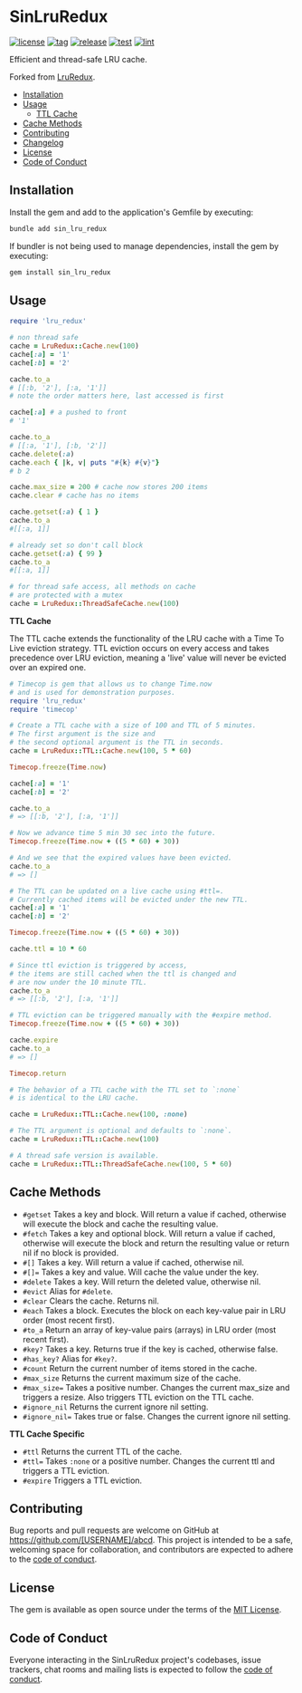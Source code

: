 # SinLruRedux

[![license](https://img.shields.io/badge/license-MIT-blue.svg)](https://github.com/cadenza-tech/sin_lru_redux/blob/main/LICENSE.txt) [![tag](https://img.shields.io/github/tag/cadenza-tech/sin_lru_redux.svg?logo=github&color=2EBC4F)](https://github.com/cadenza-tech/sin_lru_redux/blob/main/CHANGELOG.md) [![release](https://github.com/cadenza-tech/sin_lru_redux/actions/workflows/release.yml/badge.svg)](https://github.com/cadenza-tech/sin_lru_redux/actions?query=workflow%3Arelease) [![test](https://github.com/cadenza-tech/sin_lru_redux/actions/workflows/test.yml/badge.svg)](https://github.com/cadenza-tech/sin_lru_redux/actions?query=workflow%3Arelease) [![lint](https://github.com/cadenza-tech/sin_lru_redux/actions/workflows/lint.yml/badge.svg)](https://github.com/cadenza-tech/sin_lru_redux/actions?query=workflow%3Arelease)

Efficient and thread-safe LRU cache.

Forked from [LruRedux](https://github.com/SamSaffron/lru_redux).

- [Installation](#installation)
- [Usage](#usage)
  - [TTL Cache](#ttl-cache)
- [Cache Methods](#cache-methods)
- [Contributing](#contributing)
- [Changelog](https://github.com/cadenza-tech/sin_lru_redux/blob/main/CHANGELOG.md)
- [License](#license)
- [Code of Conduct](#code-of-conduct)

## Installation

Install the gem and add to the application's Gemfile by executing:

```bash
bundle add sin_lru_redux
```

If bundler is not being used to manage dependencies, install the gem by executing:

```bash
gem install sin_lru_redux
```

## Usage

```ruby
require 'lru_redux'

# non thread safe
cache = LruRedux::Cache.new(100)
cache[:a] = '1'
cache[:b] = '2'

cache.to_a
# [[:b, '2'], [:a, '1']]
# note the order matters here, last accessed is first

cache[:a] # a pushed to front
# '1'

cache.to_a
# [[:a, '1'], [:b, '2']]
cache.delete(:a)
cache.each { |k, v| puts "#{k} #{v}"}
# b 2

cache.max_size = 200 # cache now stores 200 items
cache.clear # cache has no items

cache.getset(:a) { 1 }
cache.to_a
#[[:a, 1]]

# already set so don't call block
cache.getset(:a) { 99 }
cache.to_a
#[[:a, 1]]

# for thread safe access, all methods on cache
# are protected with a mutex
cache = LruRedux::ThreadSafeCache.new(100)
```

**TTL Cache**

The TTL cache extends the functionality of the LRU cache with a Time To Live eviction strategy. TTL eviction occurs on every access and takes precedence over LRU eviction, meaning a 'live' value will never be evicted over an expired one.

```ruby
# Timecop is gem that allows us to change Time.now
# and is used for demonstration purposes.
require 'lru_redux'
require 'timecop'

# Create a TTL cache with a size of 100 and TTL of 5 minutes.
# The first argument is the size and
# the second optional argument is the TTL in seconds.
cache = LruRedux::TTL::Cache.new(100, 5 * 60)

Timecop.freeze(Time.now)

cache[:a] = '1'
cache[:b] = '2'

cache.to_a
# => [[:b, '2'], [:a, '1']]

# Now we advance time 5 min 30 sec into the future.
Timecop.freeze(Time.now + ((5 * 60) + 30))

# And we see that the expired values have been evicted.
cache.to_a
# => []

# The TTL can be updated on a live cache using #ttl=.
# Currently cached items will be evicted under the new TTL.
cache[:a] = '1'
cache[:b] = '2'

Timecop.freeze(Time.now + ((5 * 60) + 30))

cache.ttl = 10 * 60

# Since ttl eviction is triggered by access,
# the items are still cached when the ttl is changed and
# are now under the 10 minute TTL.
cache.to_a
# => [[:b, '2'], [:a, '1']]

# TTL eviction can be triggered manually with the #expire method.
Timecop.freeze(Time.now + ((5 * 60) + 30))

cache.expire
cache.to_a
# => []

Timecop.return

# The behavior of a TTL cache with the TTL set to `:none`
# is identical to the LRU cache.

cache = LruRedux::TTL::Cache.new(100, :none)

# The TTL argument is optional and defaults to `:none`.
cache = LruRedux::TTL::Cache.new(100)

# A thread safe version is available.
cache = LruRedux::TTL::ThreadSafeCache.new(100, 5 * 60)
```

## Cache Methods

- `#getset` Takes a key and block.  Will return a value if cached, otherwise will execute the block and cache the resulting value.
- `#fetch` Takes a key and optional block.  Will return a value if cached, otherwise will execute the block and return the resulting value or return nil if no block is provided.
- `#[]` Takes a key.  Will return a value if cached, otherwise nil.
- `#[]=` Takes a key and value. Will cache the value under the key.
- `#delete` Takes a key.  Will return the deleted value, otherwise nil.
- `#evict` Alias for `#delete`.
- `#clear` Clears the cache. Returns nil.
- `#each` Takes a block.  Executes the block on each key-value pair in LRU order (most recent first).
- `#to_a` Return an array of key-value pairs (arrays) in LRU order (most recent first).
- `#key?` Takes a key.  Returns true if the key is cached, otherwise false.
- `#has_key?` Alias for `#key?`.
- `#count` Return the current number of items stored in the cache.
- `#max_size` Returns the current maximum size of the cache.
- `#max_size=` Takes a positive number.  Changes the current max_size and triggers a resize.  Also triggers TTL eviction on the TTL cache.
- `#ignore_nil` Returns the current ignore nil setting.
- `#ignore_nil=` Takes true or false.  Changes the current ignore nil setting.

**TTL Cache Specific**

- `#ttl` Returns the current TTL of the cache.
- `#ttl=` Takes `:none` or a positive number.  Changes the current ttl and triggers a TTL eviction.
- `#expire` Triggers a TTL eviction.

## Contributing

Bug reports and pull requests are welcome on GitHub at https://github.com/[USERNAME]/abcd. This project is intended to be a safe, welcoming space for collaboration, and contributors are expected to adhere to the [code of conduct](https://github.com/cadenza-tech/sin_lru_redux/blob/main/CODE_OF_CONDUCT.md).

## License

The gem is available as open source under the terms of the [MIT License](https://github.com/cadenza-tech/sin_lru_redux/blob/main/LICENSE.txt).

## Code of Conduct

Everyone interacting in the SinLruRedux project's codebases, issue trackers, chat rooms and mailing lists is expected to follow the [code of conduct](https://github.com/cadenza-tech/sin_lru_redux/blob/main/CODE_OF_CONDUCT.md).
